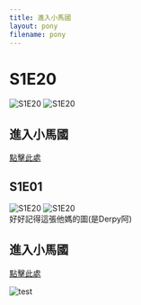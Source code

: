 ```yaml
---
title: 進入小馬國
layout: pony
filename: pony
--- 
```

# S1E20 
![S1E20](https://static.wikia.nocookie.net/mlp/images/9/9f/Fluttershy_happy_S1E20.png)
![S1E20](https://static.wikia.nocookie.net/mlp/images/5/50/Ponies_don%27t_like_Fluttershy%27s_performance_S01E20.png)
## 進入小馬國
[點擊此處](https://hdx3.blogspot.com/2012/03/my-little-pony-friendship-is-magic_21.html)

## S1E01 
![S1E20](https://static.wikia.nocookie.net/mlp/images/b/b5/Opening_Book_S01E01.png)
![S1E20](https://static.wikia.nocookie.net/mlp/images/2/28/Pinkie_Pie_excited_S01E01.png)<br>
好好記得這張他媽的圖(是Derpy阿)

## 進入小馬國
[點擊此處](https://hdx3.blogspot.com/2011/11/my-little-pony-friendship-is-magic_2.html)

![test](https://static.wikia.nocookie.net/mlp/images/2/28/Pinkie_Pie_excited_S01E01.png/revision/latest/scale-to-width-down/1200)
